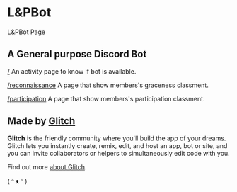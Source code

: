 # L&PBot

L&PBot Page


## A General purpose Discord Bot 

[/](https://l-pbot.glitch.me/) An activity page to know if bot is available.

[/reconnaissance](https://l-pbot.glitch.me/reconnaissance) A page that show members's graceness classment.

[/participation](https://l-pbot.glitch.me/participation) A page that show members's participation classment.

## Made by [Glitch](https://glitch.com/)

**Glitch** is the friendly community where you'll build the app of your dreams. Glitch lets you instantly create, remix, edit, and host an app, bot or site, and you can invite collaborators or helpers to simultaneously edit code with you.

Find out more [about Glitch](https://glitch.com/about).

( ᵔ ᴥ ᵔ )